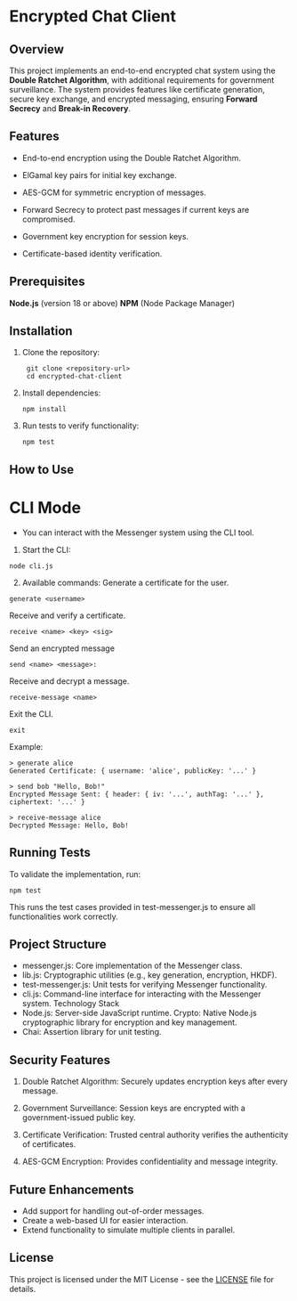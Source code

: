 # Encrypted Chat Client

## Overview
This project implements an end-to-end encrypted chat system using the **Double Ratchet Algorithm**, with additional requirements for government surveillance. The system provides features like certificate generation, secure key exchange, and encrypted messaging, ensuring **Forward Secrecy** and **Break-in Recovery**.

## Features
- End-to-end encryption using the Double Ratchet Algorithm.

- ElGamal key pairs for initial key exchange.

- AES-GCM for symmetric encryption of messages.

- Forward Secrecy to protect past messages if current keys are compromised.

- Government key encryption for session keys.

- Certificate-based identity verification.

## Prerequisites
**Node.js** (version 18 or above)
**NPM** (Node Package Manager)

## Installation
1. Clone the repository:
   ```
    git clone <repository-url>
    cd encrypted-chat-client
    ```

2. Install dependencies:
    ``` 
    npm install
    ```

3. Run tests to verify functionality:
    ``` 
    npm test
    ```

## How to Use
#  CLI Mode

- You can interact with the Messenger system using the CLI tool.

1. Start the CLI:
```
node cli.js
```

2. Available commands:
Generate a certificate for the user.
```
generate <username> 
``` 

Receive and verify a certificate.
```
receive <name> <key> <sig>
```

Send an encrypted message
```
send <name> <message>: 
```

Receive and decrypt a message.
```
receive-message <name>
```

Exit the CLI.
```
exit
```


Example:

```
> generate alice
Generated Certificate: { username: 'alice', publicKey: '...' }

> send bob "Hello, Bob!"
Encrypted Message Sent: { header: { iv: '...', authTag: '...' }, ciphertext: '...' }

> receive-message alice
Decrypted Message: Hello, Bob!
```

## Running Tests
To validate the implementation, run:

```
npm test
```

This runs the test cases provided in test-messenger.js to ensure all functionalities work correctly.

## Project Structure
- messenger.js: Core implementation of the Messenger class.
- lib.js: Cryptographic utilities (e.g., key generation, encryption, HKDF).
- test-messenger.js: Unit tests for verifying Messenger functionality.
- cli.js: Command-line interface for interacting with the Messenger system.
Technology Stack
- Node.js: Server-side JavaScript runtime.
Crypto: Native Node.js cryptographic library for encryption and key management.
- Chai: Assertion library for unit testing.


## Security Features
1. Double Ratchet Algorithm: Securely updates encryption keys after every message.

2. Government Surveillance: Session keys are encrypted with a government-issued public key.

3. Certificate Verification: Trusted central authority verifies the authenticity of certificates.

4. AES-GCM Encryption: Provides confidentiality and message integrity.


## Future Enhancements
- Add support for handling out-of-order messages.
- Create a web-based UI for easier interaction.
- Extend functionality to simulate multiple clients in parallel.

## License
This project is licensed under the MIT License - see the [LICENSE](LICENSE) file for details.
